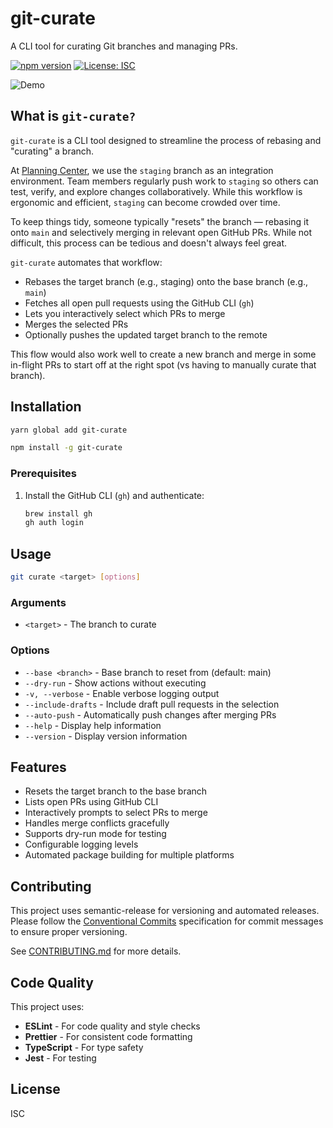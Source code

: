 # git-curate

A CLI tool for curating Git branches and managing PRs.

[![npm version](https://img.shields.io/npm/v/git-curate.svg)](https://www.npmjs.com/package/git-curate)
[![License: ISC](https://img.shields.io/badge/License-ISC-blue.svg)](https://opensource.org/licenses/ISC)

![Demo](/images/demo.gif)

## What is `git-curate?`

`git-curate` is a CLI tool designed to streamline the process of rebasing and "curating" a branch.

At [Planning Center](https://github.com/planningcenter), we use the `staging` branch as an integration environment. Team members regularly push work to `staging` so others can test, verify, and explore changes collaboratively. While this workflow is ergonomic and efficient, `staging` can become crowded over time.

To keep things tidy, someone typically "resets" the branch — rebasing it onto `main` and selectively merging in relevant open GitHub PRs. While not difficult, this process can be tedious and doesn't always feel great.

`git-curate` automates that workflow:
- Rebases the target branch (e.g., staging) onto the base branch (e.g., `main`)
- Fetches all open pull requests using the GitHub CLI (`gh`)
- Lets you interactively select which PRs to merge
- Merges the selected PRs
- Optionally pushes the updated target branch to the remote


This flow would also work well to create a new branch and merge in some in-flight PRs to start off at the right spot (vs having to manually curate that branch).


## Installation
```bash
yarn global add git-curate
```

```bash
npm install -g git-curate
```

### Prerequisites
1. Install the GitHub CLI (`gh`) and authenticate:
   ```bash
   brew install gh
   gh auth login
   ```

## Usage

```bash
git curate <target> [options]
```

### Arguments

- `<target>` - The branch to curate

### Options

- `--base <branch>` - Base branch to reset from (default: main)
- `--dry-run` - Show actions without executing
- `-v, --verbose` - Enable verbose logging output
- `--include-drafts` - Include draft pull requests in the selection
- `--auto-push` - Automatically push changes after merging PRs
- `--help` - Display help information
- `--version` - Display version information


## Features

- Resets the target branch to the base branch
- Lists open PRs using GitHub CLI
- Interactively prompts to select PRs to merge
- Handles merge conflicts gracefully
- Supports dry-run mode for testing
- Configurable logging levels
- Automated package building for multiple platforms

## Contributing

This project uses semantic-release for versioning and automated releases. Please follow the [Conventional Commits](https://www.conventionalcommits.org/) specification for commit messages to ensure proper versioning.

See [CONTRIBUTING.md](CONTRIBUTING.md) for more details.

## Code Quality

This project uses:
- **ESLint** - For code quality and style checks
- **Prettier** - For consistent code formatting
- **TypeScript** - For type safety
- **Jest** - For testing

## License

ISC 